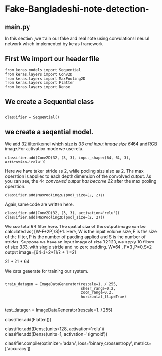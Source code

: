 # Fake-Bangladeshi-note-detection-
## main.py
In this section ,we train our fake and real note using convulational neural network which implemented by keras framework.

## First We import our header file
```
from keras.models import Sequential
from keras.layers import Conv2D
from keras.layers import MaxPooling2D
from keras.layers import Flatten
from keras.layers import Dense
```
## We create a Sequential class
```

classifier = Sequential()

```
## we create a seqential model.
We add 32 filter/kernel which size is 3*3 and input image size 64*64 and RGB image.For activation mode we use relu.
```
classifier.add(Conv2D(32, (3, 3), input_shape=(64, 64, 3), activation='relu'))
```
Here we have taken stride as 2, while pooling size also as 2. The max operation is applied to each depth dimension of the convolved output. As you can see, the 4*4 convolved output has become 2*2 after the max pooling operation.
```
classifier.add(MaxPooling2D(pool_size=(2, 2)))
```
Again,same code are written here.
``` 
classifier.add(Conv2D(32, (3, 3), activation='relu'))
classifier.add(MaxPooling2D(pool_size=(2, 2)))
```
We use total 64 filter here.
The spatial size of the output image can be calculated as( [W-F+2P]/S)+1. Here, W is the input volume size, F is the size of the filter, P is the number of padding applied and S is the number of strides. Suppose we have an input image of size 32*32*3, we apply 10 filters of size 3*3*3, with single stride and no zero padding.
W=64 , F=3 ,P=0,S=2
output image=[64-3+2*1]/2 + 1 =21

21 * 21 * 64

We data generate for training our system.

```

train_datagen = ImageDataGenerator(rescale=1. / 255,
                                   shear_range=0.2,
                                   zoom_range=0.2,
                                   horizontal_flip=True)
								   
```
test_datagen = ImageDataGenerator(rescale=1. / 255)





classifier.add(Flatten())


classifier.add(Dense(units=128, activation='relu'))
classifier.add(Dense(units=1, activation='sigmoid'))


classifier.compile(optimizer='adam', loss='binary_crossentropy', metrics=['accuracy'])
```
